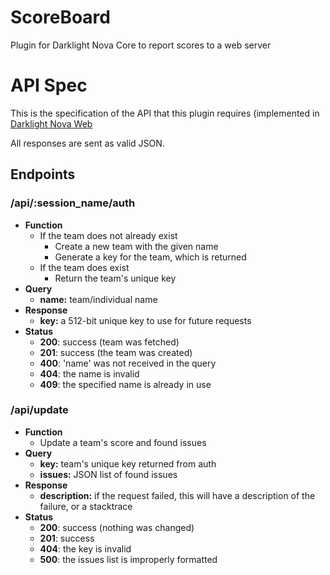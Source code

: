 ScoreBoard
==========

Plugin for Darklight Nova Core to report scores to a web server

# API Spec
This is the specification of the API that this plugin requires (implemented in [Darklight Nova Web](https://github.com/darklight-studios/darklight-nova-web)

All responses are sent as valid JSON.

## Endpoints
### /api/:session_name/auth
* **Function**
	* If the team does not already exist
    	* Create a new team with the given name
    	* Generate a key for the team, which is returned
	* If the team does exist
		* Return the team's unique key
* **Query**
    * **name:** team/individual name
* **Response**
    * **key:** a 512-bit unique key to use for future requests
* **Status**
	* **200**: success (team was fetched)
    * **201**: success (the team was created)
    * **400**: 'name' was not received in the query
    * **404**: the name is invalid
    * **409**: the specified name is already in use

### /api/update
* **Function**
    * Update a team's score and found issues
* **Query**
    * **key:** team's unique key returned from auth
    * **issues:** JSON list of found issues
* **Response**
    * **description:** if the request failed, this will have a description of the failure, or a stacktrace
* **Status**
    * **200**: success (nothing was changed)
    * **201**: success
    * **404**: the key is invalid
    * **500**: the issues list is improperly formatted
